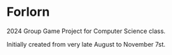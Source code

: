 # Forlorn
 2024 Group Game Project for Computer Science class.

 Initially created from very late August to November 7st.
